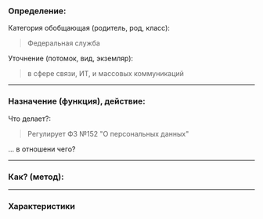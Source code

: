 ### Определение:
Категория обобщающая (родитель, род, класс):
>Федеральная служба

Уточнение (потомок, вид, экземляр):

>в сфере связи, ИТ, и массовых коммуникаций
---
### Назначение (функция), действие:
Что делает?:
>Регулирует ФЗ №152 "О персональных данных"

... в отношени чего?
>

---
### Как? (метод):
>

---
### Характеристики
>
